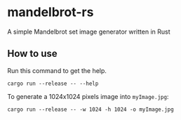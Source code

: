 # mandelbrot-rs

A simple Mandelbrot set image generator written in Rust

## How to use

Run this command to get the help.

```shell
cargo run --release -- --help
```

To generate a 1024x1024 pixels image into `myImage.jpg`:

```shell
cargo run --release -- -w 1024 -h 1024 -o myImage.jpg
```
